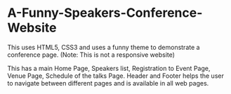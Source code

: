 # A-Funny-Speakers-Conference-Website
This uses HTML5, CSS3 and uses a funny theme to demonstrate a conference page. (Note: This is not a responsive website)

This has a main Home Page, Speakers list, Registration to Event Page, Venue Page, Schedule of the talks Page.
Header and Footer helps the user to navigate between different pages and is available in all web pages.

